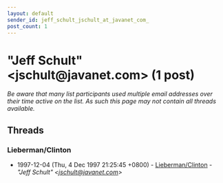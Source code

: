 ```yaml
---
layout: default
sender_id: jeff_schult_jschult_at_javanet_com_
post_count: 1
---
```


# "Jeff Schult" <jschult<span>@</span>javanet.com> (1 post)

_Be aware that many list participants used multiple email addresses over their time active on the list. As such this page may not contain all threads available._

## Threads

### Lieberman/Clinton
+ 1997-12-04 (Thu, 4 Dec 1997 21:25:45 +0800) - [Lieberman/Clinton](/archive/1997/12/7ff277589b62ba7a31bbe2818c24d48be62885020ada216518ca05b18e8908d6) - _"Jeff Schult" \<jschult@javanet.com\>_

